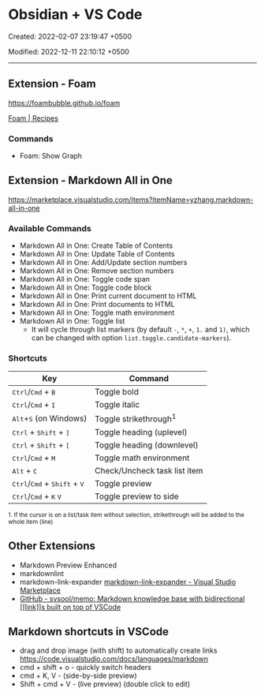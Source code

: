# Obsidian + VS Code

Created: 2022-02-07 23:19:47 +0500

Modified: 2022-12-11 22:10:12 +0500

---

## Extension - Foam

<https://foambubble.github.io/foam>

[Foam | Recipes](https://foambubble.github.io/foam/user/recipes/recipes)

### Commands

- Foam: Show Graph

## Extension - Markdown All in One

<https://marketplace.visualstudio.com/items?itemName=yzhang.markdown-all-in-one>

### Available Commands

- Markdown All in One: Create Table of Contents
- Markdown All in One: Update Table of Contents
- Markdown All in One: Add/Update section numbers
- Markdown All in One: Remove section numbers
- Markdown All in One: Toggle code span
- Markdown All in One: Toggle code block
- Markdown All in One: Print current document to HTML
- Markdown All in One: Print documents to HTML
- Markdown All in One: Toggle math environment
- Markdown All in One: Toggle list
  - It will cycle through list markers (by default `-`, `*`, `+`, `1.` and `1)`, which can be changed with option `list.toggle.candidate-markers`).

### Shortcuts

| **Key** | **Command** |
|---|---|
| <kbd>Ctrl</kbd>/<kbd>Cmd</kbd> + <kbd>B</kbd> | Toggle bold |
| <kbd>Ctrl</kbd>/<kbd>Cmd</kbd> + <kbd>I</kbd> | Toggle italic |
| <kbd>Alt</kbd>+<kbd>S</kbd> (on Windows) | Toggle strikethrough<sup>1</sup> |
| <kbd>Ctrl</kbd> + <kbd>Shift</kbd> + <kbd>]</kbd> | Toggle heading (uplevel) |
| <kbd>Ctrl</kbd> + <kbd>Shift</kbd> + <kbd>[</kbd> | Toggle heading (downlevel) |
| <kbd>Ctrl</kbd>/<kbd>Cmd</kbd> + <kbd>M</kbd> | Toggle math environment |
| <kbd>Alt</kbd> + <kbd>C</kbd> | Check/Uncheck task list item |
| <kbd>Ctrl</kbd>/<kbd>Cmd</kbd> + <kbd>Shift</kbd> + <kbd>V</kbd> | Toggle preview |
| <kbd>Ctrl</kbd>/<kbd>Cmd</kbd> + <kbd>K</kbd> <kbd>V</kbd> | Toggle preview to side |

<sup>1. If the cursor is on a list/task item without selection, strikethrough will be added to the whole item (line)</sup>

## Other Extensions

- Markdown Preview Enhanced
- markdownlint
- markdown-link-expander
  [markdown-link-expander - Visual Studio Marketplace](https://marketplace.visualstudio.com/items?itemName=skn0tt.markdown-link-expander)
- [GitHub - svsool/memo: Markdown knowledge base with bidirectional [[link]]s built on top of VSCode](https://github.com/svsool/memo)

## Markdown shortcuts in VSCode

- drag and drop image (with shift) to automatically create links
<https://code.visualstudio.com/docs/languages/markdown>
- cmd + shift + o - quickly switch headers
- cmd + K, V - (side-by-side preview)
- Shift + cmd + V - (live preview) (double click to edit)